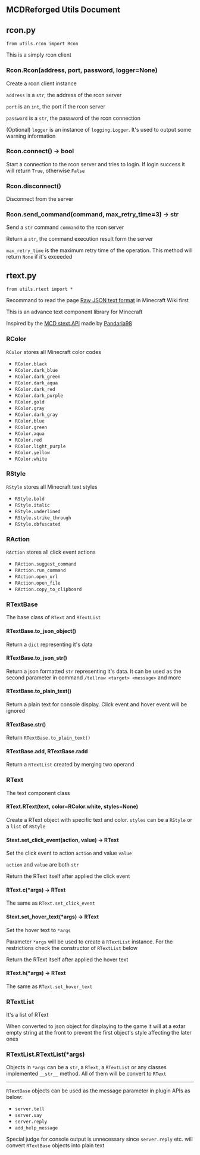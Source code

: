 MCDReforged Utils Document
---

## rcon.py

`from utils.rcon import Rcon`

This is a simply rcon client

### Rcon.Rcon(address, port, password, logger=None)

Create a rcon client instance

`address` is a `str`, the address of the rcon server

`port` is an `int`, the port if the rcon server

`password` is a `str`, the password of the rcon connection

(Optional) `logger` is an instance of `logging.Logger`. It's used to output some warning information

### Rcon.connect() -> bool

Start a connection to the rcon server and tries to login. If login success it will return `True`, otherwise `False`

### Rcon.disconnect()

Disconnect from the server

### Rcon.send_command(command, max_retry_time=3) -> str

Send a `str` command `command` to the rcon server

Return a `str`, the command execution result form the server

`max_retry_time` is the maximum retry time of the operation. This method will return `None` if it's exceeded  

## rtext.py

`from utils.rtext import *`

Recommand to read the page [Raw JSON text format](https://minecraft.gamepedia.com/Raw_JSON_text_format) in Minecraft Wiki first

This is an advance text component library for Minecraft

Inspired by the [MCD stext API](https://github.com/TISUnion/rtext) made by [Pandaria98](https://github.com/Pandaria98)

### RColor

`RColor` stores all Minecraft color codes

- `RColor.black`
- `RColor.dark_blue`
- `RColor.dark_green`
- `RColor.dark_aqua`
- `RColor.dark_red`
- `RColor.dark_purple`
- `RColor.gold`
- `RColor.gray`
- `RColor.dark_gray`
- `RColor.blue`
- `RColor.green`
- `RColor.aqua`
- `RColor.red`
- `RColor.light_purple`
- `RColor.yellow`
- `RColor.white`

### RStyle

`RStyle` stores all Minecraft text styles

- `RStyle.bold`
- `RStyle.italic`
- `RStyle.underlined`
- `RStyle.strike_through`
- `RStyle.obfuscated`

### RAction

`RAction` stores all click event actions

- `RAction.suggest_command`
- `RAction.run_command`
- `RAction.open_url`
- `RAction.open_file`
- `RAction.copy_to_clipboard`

### RTextBase

The base class of `RText` and `RTextList`

#### RTextBase.to_json_object()

Return a `dict` representing it's data

#### RTextBase.to_json_str()

Return a json formatted `str` representing it's data. It can be used as the second parameter in command `/tellraw <target> <message>` and more

#### RTextBase.to_plain_text()

Return a plain text for console display. Click event and hover event will be ignored

#### RTextBase.__str__()

Return `RTextBase.to_plain_text()`

#### RTextBase.__add__, RTextBase.__radd__

Return a `RTextList` created by merging two operand

### RText

The text component class

#### RText.RText(text, color=RColor.white, styles=None)

Create a RText object with specific text and color. `styles` can be a `RStyle` or a `list` of `RStyle`

#### Stext.set_click_event(action, value) -> RText

Set the click event to action `action` and value `value`

`action` and `value` are both `str`

Return the RText itself after applied the click event

#### RText.c(*args) -> RText

The same as `RText.set_click_event`

#### Stext.set_hover_text(*args) -> RText

Set the hover text to `*args`

Parameter `*args` will be used to create a `RTextList` instance. For the restrictions check the constructor of `RTextList` below

Return the RText itself after applied the hover text

#### RText.h(*args) -> RText

The same as `RText.set_hover_text`

### RTextList

It's a list of RText

When converted to json object for displaying to the game it will at a extar empty string at the front to prevent the first object's style affecting the later ones

### RTextList.RTextList(*args)

Objects in `*args` can be a `str`, a `RText`, a `RTextList` or any classes implemented `__str__` method. All of them will be convert to `RText`

---------

`RTextBase` objects can be used as the message parameter in plugin APIs as below:

- `server.tell`
- `server.say`
- `server.reply`
- `add_help_message`

Special judge for console output is unnecessary since `server.reply` etc. will convert `RTextBase` objects into plain text
